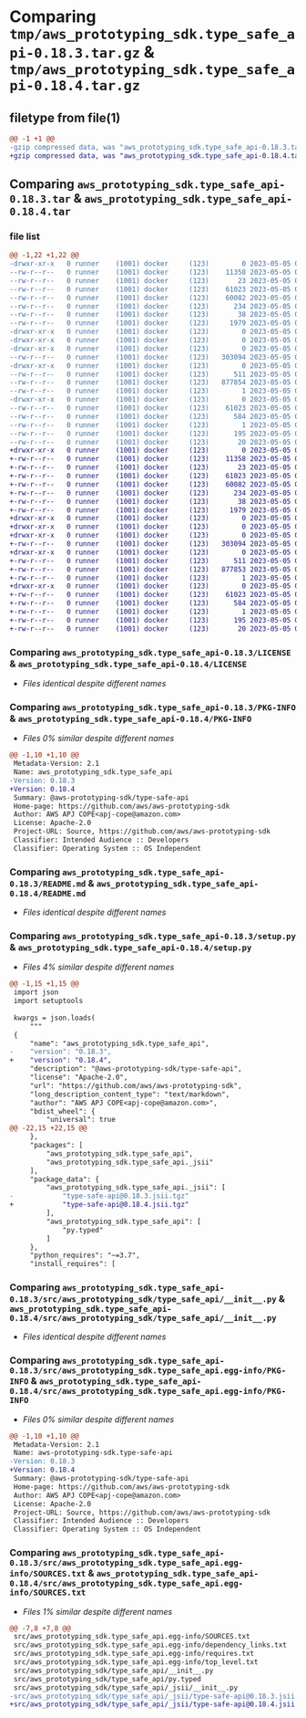 # Comparing `tmp/aws_prototyping_sdk.type_safe_api-0.18.3.tar.gz` & `tmp/aws_prototyping_sdk.type_safe_api-0.18.4.tar.gz`

## filetype from file(1)

```diff
@@ -1 +1 @@
-gzip compressed data, was "aws_prototyping_sdk.type_safe_api-0.18.3.tar", last modified: Fri May  5 00:19:26 2023, max compression
+gzip compressed data, was "aws_prototyping_sdk.type_safe_api-0.18.4.tar", last modified: Fri May  5 05:52:29 2023, max compression
```

## Comparing `aws_prototyping_sdk.type_safe_api-0.18.3.tar` & `aws_prototyping_sdk.type_safe_api-0.18.4.tar`

### file list

```diff
@@ -1,22 +1,22 @@
-drwxr-xr-x   0 runner    (1001) docker     (123)        0 2023-05-05 00:19:26.521305 aws_prototyping_sdk.type_safe_api-0.18.3/
--rw-r--r--   0 runner    (1001) docker     (123)    11358 2023-05-05 00:19:18.000000 aws_prototyping_sdk.type_safe_api-0.18.3/LICENSE
--rw-r--r--   0 runner    (1001) docker     (123)       23 2023-05-05 00:19:18.000000 aws_prototyping_sdk.type_safe_api-0.18.3/MANIFEST.in
--rw-r--r--   0 runner    (1001) docker     (123)    61023 2023-05-05 00:19:26.521305 aws_prototyping_sdk.type_safe_api-0.18.3/PKG-INFO
--rw-r--r--   0 runner    (1001) docker     (123)    60082 2023-05-05 00:19:18.000000 aws_prototyping_sdk.type_safe_api-0.18.3/README.md
--rw-r--r--   0 runner    (1001) docker     (123)      234 2023-05-05 00:19:18.000000 aws_prototyping_sdk.type_safe_api-0.18.3/pyproject.toml
--rw-r--r--   0 runner    (1001) docker     (123)       38 2023-05-05 00:19:26.521305 aws_prototyping_sdk.type_safe_api-0.18.3/setup.cfg
--rw-r--r--   0 runner    (1001) docker     (123)     1979 2023-05-05 00:19:18.000000 aws_prototyping_sdk.type_safe_api-0.18.3/setup.py
-drwxr-xr-x   0 runner    (1001) docker     (123)        0 2023-05-05 00:19:26.517305 aws_prototyping_sdk.type_safe_api-0.18.3/src/
-drwxr-xr-x   0 runner    (1001) docker     (123)        0 2023-05-05 00:19:26.517305 aws_prototyping_sdk.type_safe_api-0.18.3/src/aws_prototyping_sdk/
-drwxr-xr-x   0 runner    (1001) docker     (123)        0 2023-05-05 00:19:26.517305 aws_prototyping_sdk.type_safe_api-0.18.3/src/aws_prototyping_sdk/type_safe_api/
--rw-r--r--   0 runner    (1001) docker     (123)   303094 2023-05-05 00:19:18.000000 aws_prototyping_sdk.type_safe_api-0.18.3/src/aws_prototyping_sdk/type_safe_api/__init__.py
-drwxr-xr-x   0 runner    (1001) docker     (123)        0 2023-05-05 00:19:26.521305 aws_prototyping_sdk.type_safe_api-0.18.3/src/aws_prototyping_sdk/type_safe_api/_jsii/
--rw-r--r--   0 runner    (1001) docker     (123)      511 2023-05-05 00:19:18.000000 aws_prototyping_sdk.type_safe_api-0.18.3/src/aws_prototyping_sdk/type_safe_api/_jsii/__init__.py
--rw-r--r--   0 runner    (1001) docker     (123)   877854 2023-05-05 00:19:18.000000 aws_prototyping_sdk.type_safe_api-0.18.3/src/aws_prototyping_sdk/type_safe_api/_jsii/type-safe-api@0.18.3.jsii.tgz
--rw-r--r--   0 runner    (1001) docker     (123)        1 2023-05-05 00:19:18.000000 aws_prototyping_sdk.type_safe_api-0.18.3/src/aws_prototyping_sdk/type_safe_api/py.typed
-drwxr-xr-x   0 runner    (1001) docker     (123)        0 2023-05-05 00:19:26.517305 aws_prototyping_sdk.type_safe_api-0.18.3/src/aws_prototyping_sdk.type_safe_api.egg-info/
--rw-r--r--   0 runner    (1001) docker     (123)    61023 2023-05-05 00:19:26.000000 aws_prototyping_sdk.type_safe_api-0.18.3/src/aws_prototyping_sdk.type_safe_api.egg-info/PKG-INFO
--rw-r--r--   0 runner    (1001) docker     (123)      584 2023-05-05 00:19:26.000000 aws_prototyping_sdk.type_safe_api-0.18.3/src/aws_prototyping_sdk.type_safe_api.egg-info/SOURCES.txt
--rw-r--r--   0 runner    (1001) docker     (123)        1 2023-05-05 00:19:26.000000 aws_prototyping_sdk.type_safe_api-0.18.3/src/aws_prototyping_sdk.type_safe_api.egg-info/dependency_links.txt
--rw-r--r--   0 runner    (1001) docker     (123)      195 2023-05-05 00:19:26.000000 aws_prototyping_sdk.type_safe_api-0.18.3/src/aws_prototyping_sdk.type_safe_api.egg-info/requires.txt
--rw-r--r--   0 runner    (1001) docker     (123)       20 2023-05-05 00:19:26.000000 aws_prototyping_sdk.type_safe_api-0.18.3/src/aws_prototyping_sdk.type_safe_api.egg-info/top_level.txt
+drwxr-xr-x   0 runner    (1001) docker     (123)        0 2023-05-05 05:52:29.922591 aws_prototyping_sdk.type_safe_api-0.18.4/
+-rw-r--r--   0 runner    (1001) docker     (123)    11358 2023-05-05 05:52:22.000000 aws_prototyping_sdk.type_safe_api-0.18.4/LICENSE
+-rw-r--r--   0 runner    (1001) docker     (123)       23 2023-05-05 05:52:22.000000 aws_prototyping_sdk.type_safe_api-0.18.4/MANIFEST.in
+-rw-r--r--   0 runner    (1001) docker     (123)    61023 2023-05-05 05:52:29.922591 aws_prototyping_sdk.type_safe_api-0.18.4/PKG-INFO
+-rw-r--r--   0 runner    (1001) docker     (123)    60082 2023-05-05 05:52:22.000000 aws_prototyping_sdk.type_safe_api-0.18.4/README.md
+-rw-r--r--   0 runner    (1001) docker     (123)      234 2023-05-05 05:52:22.000000 aws_prototyping_sdk.type_safe_api-0.18.4/pyproject.toml
+-rw-r--r--   0 runner    (1001) docker     (123)       38 2023-05-05 05:52:29.922591 aws_prototyping_sdk.type_safe_api-0.18.4/setup.cfg
+-rw-r--r--   0 runner    (1001) docker     (123)     1979 2023-05-05 05:52:22.000000 aws_prototyping_sdk.type_safe_api-0.18.4/setup.py
+drwxr-xr-x   0 runner    (1001) docker     (123)        0 2023-05-05 05:52:29.918591 aws_prototyping_sdk.type_safe_api-0.18.4/src/
+drwxr-xr-x   0 runner    (1001) docker     (123)        0 2023-05-05 05:52:29.918591 aws_prototyping_sdk.type_safe_api-0.18.4/src/aws_prototyping_sdk/
+drwxr-xr-x   0 runner    (1001) docker     (123)        0 2023-05-05 05:52:29.922591 aws_prototyping_sdk.type_safe_api-0.18.4/src/aws_prototyping_sdk/type_safe_api/
+-rw-r--r--   0 runner    (1001) docker     (123)   303094 2023-05-05 05:52:22.000000 aws_prototyping_sdk.type_safe_api-0.18.4/src/aws_prototyping_sdk/type_safe_api/__init__.py
+drwxr-xr-x   0 runner    (1001) docker     (123)        0 2023-05-05 05:52:29.922591 aws_prototyping_sdk.type_safe_api-0.18.4/src/aws_prototyping_sdk/type_safe_api/_jsii/
+-rw-r--r--   0 runner    (1001) docker     (123)      511 2023-05-05 05:52:22.000000 aws_prototyping_sdk.type_safe_api-0.18.4/src/aws_prototyping_sdk/type_safe_api/_jsii/__init__.py
+-rw-r--r--   0 runner    (1001) docker     (123)   877853 2023-05-05 05:52:22.000000 aws_prototyping_sdk.type_safe_api-0.18.4/src/aws_prototyping_sdk/type_safe_api/_jsii/type-safe-api@0.18.4.jsii.tgz
+-rw-r--r--   0 runner    (1001) docker     (123)        1 2023-05-05 05:52:22.000000 aws_prototyping_sdk.type_safe_api-0.18.4/src/aws_prototyping_sdk/type_safe_api/py.typed
+drwxr-xr-x   0 runner    (1001) docker     (123)        0 2023-05-05 05:52:29.922591 aws_prototyping_sdk.type_safe_api-0.18.4/src/aws_prototyping_sdk.type_safe_api.egg-info/
+-rw-r--r--   0 runner    (1001) docker     (123)    61023 2023-05-05 05:52:29.000000 aws_prototyping_sdk.type_safe_api-0.18.4/src/aws_prototyping_sdk.type_safe_api.egg-info/PKG-INFO
+-rw-r--r--   0 runner    (1001) docker     (123)      584 2023-05-05 05:52:29.000000 aws_prototyping_sdk.type_safe_api-0.18.4/src/aws_prototyping_sdk.type_safe_api.egg-info/SOURCES.txt
+-rw-r--r--   0 runner    (1001) docker     (123)        1 2023-05-05 05:52:29.000000 aws_prototyping_sdk.type_safe_api-0.18.4/src/aws_prototyping_sdk.type_safe_api.egg-info/dependency_links.txt
+-rw-r--r--   0 runner    (1001) docker     (123)      195 2023-05-05 05:52:29.000000 aws_prototyping_sdk.type_safe_api-0.18.4/src/aws_prototyping_sdk.type_safe_api.egg-info/requires.txt
+-rw-r--r--   0 runner    (1001) docker     (123)       20 2023-05-05 05:52:29.000000 aws_prototyping_sdk.type_safe_api-0.18.4/src/aws_prototyping_sdk.type_safe_api.egg-info/top_level.txt
```

### Comparing `aws_prototyping_sdk.type_safe_api-0.18.3/LICENSE` & `aws_prototyping_sdk.type_safe_api-0.18.4/LICENSE`

 * *Files identical despite different names*

### Comparing `aws_prototyping_sdk.type_safe_api-0.18.3/PKG-INFO` & `aws_prototyping_sdk.type_safe_api-0.18.4/PKG-INFO`

 * *Files 0% similar despite different names*

```diff
@@ -1,10 +1,10 @@
 Metadata-Version: 2.1
 Name: aws_prototyping_sdk.type_safe_api
-Version: 0.18.3
+Version: 0.18.4
 Summary: @aws-prototyping-sdk/type-safe-api
 Home-page: https://github.com/aws/aws-prototyping-sdk
 Author: AWS APJ COPE<apj-cope@amazon.com>
 License: Apache-2.0
 Project-URL: Source, https://github.com/aws/aws-prototyping-sdk
 Classifier: Intended Audience :: Developers
 Classifier: Operating System :: OS Independent
```

### Comparing `aws_prototyping_sdk.type_safe_api-0.18.3/README.md` & `aws_prototyping_sdk.type_safe_api-0.18.4/README.md`

 * *Files identical despite different names*

### Comparing `aws_prototyping_sdk.type_safe_api-0.18.3/setup.py` & `aws_prototyping_sdk.type_safe_api-0.18.4/setup.py`

 * *Files 4% similar despite different names*

```diff
@@ -1,15 +1,15 @@
 import json
 import setuptools
 
 kwargs = json.loads(
     """
 {
     "name": "aws_prototyping_sdk.type_safe_api",
-    "version": "0.18.3",
+    "version": "0.18.4",
     "description": "@aws-prototyping-sdk/type-safe-api",
     "license": "Apache-2.0",
     "url": "https://github.com/aws/aws-prototyping-sdk",
     "long_description_content_type": "text/markdown",
     "author": "AWS APJ COPE<apj-cope@amazon.com>",
     "bdist_wheel": {
         "universal": true
@@ -22,15 +22,15 @@
     },
     "packages": [
         "aws_prototyping_sdk.type_safe_api",
         "aws_prototyping_sdk.type_safe_api._jsii"
     ],
     "package_data": {
         "aws_prototyping_sdk.type_safe_api._jsii": [
-            "type-safe-api@0.18.3.jsii.tgz"
+            "type-safe-api@0.18.4.jsii.tgz"
         ],
         "aws_prototyping_sdk.type_safe_api": [
             "py.typed"
         ]
     },
     "python_requires": "~=3.7",
     "install_requires": [
```

### Comparing `aws_prototyping_sdk.type_safe_api-0.18.3/src/aws_prototyping_sdk/type_safe_api/__init__.py` & `aws_prototyping_sdk.type_safe_api-0.18.4/src/aws_prototyping_sdk/type_safe_api/__init__.py`

 * *Files identical despite different names*

### Comparing `aws_prototyping_sdk.type_safe_api-0.18.3/src/aws_prototyping_sdk.type_safe_api.egg-info/PKG-INFO` & `aws_prototyping_sdk.type_safe_api-0.18.4/src/aws_prototyping_sdk.type_safe_api.egg-info/PKG-INFO`

 * *Files 0% similar despite different names*

```diff
@@ -1,10 +1,10 @@
 Metadata-Version: 2.1
 Name: aws-prototyping-sdk.type-safe-api
-Version: 0.18.3
+Version: 0.18.4
 Summary: @aws-prototyping-sdk/type-safe-api
 Home-page: https://github.com/aws/aws-prototyping-sdk
 Author: AWS APJ COPE<apj-cope@amazon.com>
 License: Apache-2.0
 Project-URL: Source, https://github.com/aws/aws-prototyping-sdk
 Classifier: Intended Audience :: Developers
 Classifier: Operating System :: OS Independent
```

### Comparing `aws_prototyping_sdk.type_safe_api-0.18.3/src/aws_prototyping_sdk.type_safe_api.egg-info/SOURCES.txt` & `aws_prototyping_sdk.type_safe_api-0.18.4/src/aws_prototyping_sdk.type_safe_api.egg-info/SOURCES.txt`

 * *Files 1% similar despite different names*

```diff
@@ -7,8 +7,8 @@
 src/aws_prototyping_sdk.type_safe_api.egg-info/SOURCES.txt
 src/aws_prototyping_sdk.type_safe_api.egg-info/dependency_links.txt
 src/aws_prototyping_sdk.type_safe_api.egg-info/requires.txt
 src/aws_prototyping_sdk.type_safe_api.egg-info/top_level.txt
 src/aws_prototyping_sdk/type_safe_api/__init__.py
 src/aws_prototyping_sdk/type_safe_api/py.typed
 src/aws_prototyping_sdk/type_safe_api/_jsii/__init__.py
-src/aws_prototyping_sdk/type_safe_api/_jsii/type-safe-api@0.18.3.jsii.tgz
+src/aws_prototyping_sdk/type_safe_api/_jsii/type-safe-api@0.18.4.jsii.tgz
```

